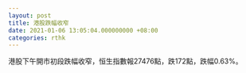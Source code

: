 ```yaml
---
layout: post
title: 港股跌幅收窄
date: 2021-01-06 13:05:04.000000000 +08:00
categories: rthk
---
```


港股下午開市初段跌幅收窄，恒生指數報27476點，跌172點，跌幅0.63%。

